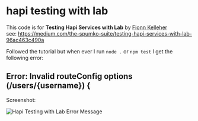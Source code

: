 hapi testing with lab
=====================

This code is for **Testing Hapi Services with Lab** by 
[Fionn Kelleher](https://twitter.com/_expr) <br /> 
see: 
https://medium.com/the-spumko-suite/testing-hapi-services-with-lab-96ac463c490a

Followed the tutorial but when ever I run `node .` or `npm test` I get the following error:

## Error: Invalid routeConfig options (/users/{username}) {

Screenshot:

![Hapi Testing with Lab Error Message](http://i.imgur.com/swQe1lS.png)